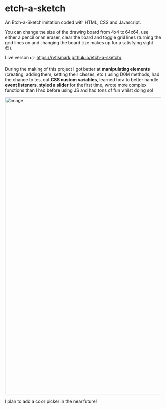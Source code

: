 # etch-a-sketch
An Etch-a-Sketch imitation coded with HTML, CSS and Javascript.

You can change the size of the drawing board from 4x4 to 64x64, use either a pencil or an eraser, clear the board and toggle grid lines (turning the grid lines on and changing the board size makes up for a satisfying sight 😌).

Live verson 👉 https://rytismark.github.io/etch-a-sketch/


During the making of this project I got better at <b>manipulating elements</b> (creating, adding them, setting their classes, etc.) using DOM methods, had the chance to test out <b>CSS custom variables</b>, learned how to better handle <b>event listeners</b>, <b>styled a slider</b> for the first time, wrote more complex functions than I had before using JS and had tons of fun whilst doing so!



<img width="960" alt="image" src="https://user-images.githubusercontent.com/39343969/224475232-7a9f7c57-2955-43ee-88b4-d81aecbb3850.png">


I plan to add a color picker in the near future!
